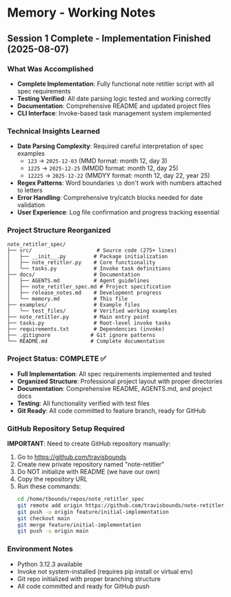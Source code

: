 # Memory - Working Notes

## Session 1 Complete - Implementation Finished (2025-08-07)

### What Was Accomplished
- **Complete Implementation**: Fully functional note retitler script with all spec requirements
- **Testing Verified**: All date parsing logic tested and working correctly
- **Documentation**: Comprehensive README and updated project files
- **CLI Interface**: Invoke-based task management system implemented

### Technical Insights Learned
- **Date Parsing Complexity**: Required careful interpretation of spec examples
  - `123` → `2025-12-03` (MMD format: month 12, day 3)
  - `1225` → `2025-12-25` (MMDD format: month 12, day 25)  
  - `12225` → `2025-12-22` (MMDYY format: month 12, day 22, year 25)
- **Regex Patterns**: Word boundaries `\b` don't work with numbers attached to letters
- **Error Handling**: Comprehensive try/catch blocks needed for date validation
- **User Experience**: Log file confirmation and progress tracking essential

### Project Structure Reorganized
```
note_retitler_spec/
├── src/                     # Source code (275+ lines)
│   ├── __init__.py         # Package initialization  
│   ├── note_retitler.py    # Core functionality
│   └── tasks.py            # Invoke task definitions
├── docs/                   # Documentation
│   ├── AGENTS.md           # Agent guidelines
│   ├── note_retitler_spec.md # Project specification
│   ├── release_notes.md    # Development progress
│   └── memory.md           # This file
├── examples/               # Example files
│   └── test_files/         # Verified working examples
├── note_retitler.py        # Main entry point
├── tasks.py                # Root-level invoke tasks
├── requirements.txt        # Dependencies (invoke)
├── .gitignore             # Git ignore patterns
└── README.md              # Complete documentation
```

### Project Status: COMPLETE ✅
- **Full Implementation**: All spec requirements implemented and tested
- **Organized Structure**: Professional project layout with proper directories
- **Documentation**: Comprehensive README, AGENTS.md, and project docs
- **Testing**: All functionality verified with test files
- **Git Ready**: All code committed to feature branch, ready for GitHub

### GitHub Repository Setup Required
**IMPORTANT**: Need to create GitHub repository manually:

1. Go to https://github.com/travisbounds
2. Create new private repository named "note-retitler"
3. Do NOT initialize with README (we have our own)
4. Copy the repository URL
5. Run these commands:
   ```bash
   cd /home/tbounds/repos/note_retitler_spec
   git remote add origin https://github.com/travisbounds/note-retitler.git
   git push -u origin feature/initial-implementation
   git checkout main
   git merge feature/initial-implementation
   git push -u origin main
   ```

### Environment Notes
- Python 3.12.3 available
- Invoke not system-installed (requires pip install or virtual env)
- Git repo initialized with proper branching structure
- All code committed and ready for GitHub push